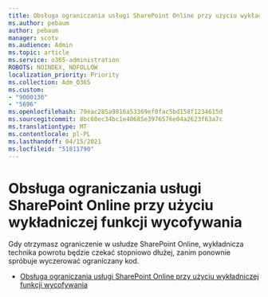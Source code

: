 ```yaml
---
title: Obsługa ograniczania usługi SharePoint Online przy użyciu wykładniczej funkcji wycofywania
ms.author: pebaum
author: pebaum
manager: scotv
ms.audience: Admin
ms.topic: article
ms.service: o365-administration
ROBOTS: NOINDEX, NOFOLLOW
localization_priority: Priority
ms.collection: Adm_O365
ms.custom:
- "9000136"
- "5696"
ms.openlocfilehash: 79eac285a9816a53369ef0fac5bd158f1234615d
ms.sourcegitcommit: 8bc60ec34bc1e40685e3976576e04a2623f63a7c
ms.translationtype: MT
ms.contentlocale: pl-PL
ms.lasthandoff: 04/15/2021
ms.locfileid: "51811790"
---
```

# <a name="handle-sharepoint-online-throttling-by-using-exponential-back-off"></a>Obsługa ograniczania usługi SharePoint Online przy użyciu wykładniczej funkcji wycofywania

Gdy otrzymasz ograniczenie w usłudze SharePoint Online, wykładnicza technika powrotu będzie czekać stopniowo dłużej, zanim ponownie spróbuje wyczerować ograniczany kod.

- [Obsługa ograniczania usługi SharePoint Online przy użyciu wykładniczej funkcji wycofywania](https://docs.microsoft.com/sharepoint/dev/solution-guidance/handle-sharepoint-online-throttling-by-using-exponential-back-off)
